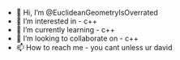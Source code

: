 - 👋 Hi, I’m @EuclideanGeometryIsOverrated
- 👀 I’m interested in - c++
- 🌱 I’m currently learning - c++
- 💞️ I’m looking to collaborate on - c++
- 📫 How to reach me - you cant unless ur david
